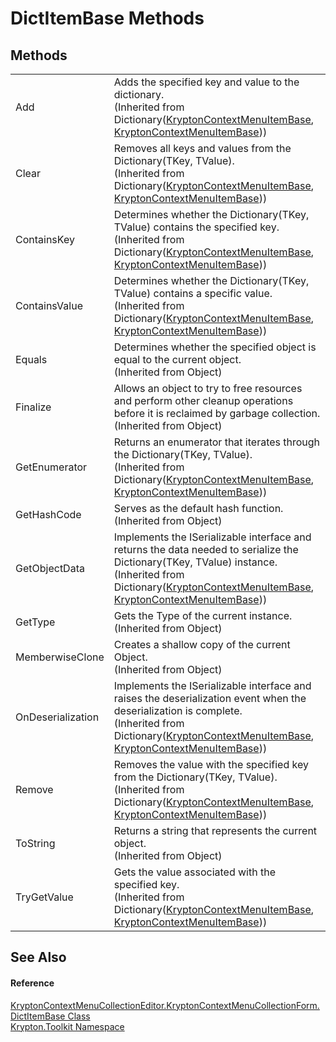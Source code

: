 # DictItemBase Methods




## Methods
<table>
<tr>
<td>Add</td>
<td>Adds the specified key and value to the dictionary.<br />(Inherited from Dictionary(<a href="7d97c419-819b-74c1-360f-af4d4ae026d9.md">KryptonContextMenuItemBase</a>, <a href="7d97c419-819b-74c1-360f-af4d4ae026d9.md">KryptonContextMenuItemBase</a>))</td></tr>
<tr>
<td>Clear</td>
<td>Removes all keys and values from the Dictionary(TKey, TValue).<br />(Inherited from Dictionary(<a href="7d97c419-819b-74c1-360f-af4d4ae026d9.md">KryptonContextMenuItemBase</a>, <a href="7d97c419-819b-74c1-360f-af4d4ae026d9.md">KryptonContextMenuItemBase</a>))</td></tr>
<tr>
<td>ContainsKey</td>
<td>Determines whether the Dictionary(TKey, TValue) contains the specified key.<br />(Inherited from Dictionary(<a href="7d97c419-819b-74c1-360f-af4d4ae026d9.md">KryptonContextMenuItemBase</a>, <a href="7d97c419-819b-74c1-360f-af4d4ae026d9.md">KryptonContextMenuItemBase</a>))</td></tr>
<tr>
<td>ContainsValue</td>
<td>Determines whether the Dictionary(TKey, TValue) contains a specific value.<br />(Inherited from Dictionary(<a href="7d97c419-819b-74c1-360f-af4d4ae026d9.md">KryptonContextMenuItemBase</a>, <a href="7d97c419-819b-74c1-360f-af4d4ae026d9.md">KryptonContextMenuItemBase</a>))</td></tr>
<tr>
<td>Equals</td>
<td>Determines whether the specified object is equal to the current object.<br />(Inherited from Object)</td></tr>
<tr>
<td>Finalize</td>
<td>Allows an object to try to free resources and perform other cleanup operations before it is reclaimed by garbage collection.<br />(Inherited from Object)</td></tr>
<tr>
<td>GetEnumerator</td>
<td>Returns an enumerator that iterates through the Dictionary(TKey, TValue).<br />(Inherited from Dictionary(<a href="7d97c419-819b-74c1-360f-af4d4ae026d9.md">KryptonContextMenuItemBase</a>, <a href="7d97c419-819b-74c1-360f-af4d4ae026d9.md">KryptonContextMenuItemBase</a>))</td></tr>
<tr>
<td>GetHashCode</td>
<td>Serves as the default hash function.<br />(Inherited from Object)</td></tr>
<tr>
<td>GetObjectData</td>
<td>Implements the ISerializable interface and returns the data needed to serialize the Dictionary(TKey, TValue) instance.<br />(Inherited from Dictionary(<a href="7d97c419-819b-74c1-360f-af4d4ae026d9.md">KryptonContextMenuItemBase</a>, <a href="7d97c419-819b-74c1-360f-af4d4ae026d9.md">KryptonContextMenuItemBase</a>))</td></tr>
<tr>
<td>GetType</td>
<td>Gets the Type of the current instance.<br />(Inherited from Object)</td></tr>
<tr>
<td>MemberwiseClone</td>
<td>Creates a shallow copy of the current Object.<br />(Inherited from Object)</td></tr>
<tr>
<td>OnDeserialization</td>
<td>Implements the ISerializable interface and raises the deserialization event when the deserialization is complete.<br />(Inherited from Dictionary(<a href="7d97c419-819b-74c1-360f-af4d4ae026d9.md">KryptonContextMenuItemBase</a>, <a href="7d97c419-819b-74c1-360f-af4d4ae026d9.md">KryptonContextMenuItemBase</a>))</td></tr>
<tr>
<td>Remove</td>
<td>Removes the value with the specified key from the Dictionary(TKey, TValue).<br />(Inherited from Dictionary(<a href="7d97c419-819b-74c1-360f-af4d4ae026d9.md">KryptonContextMenuItemBase</a>, <a href="7d97c419-819b-74c1-360f-af4d4ae026d9.md">KryptonContextMenuItemBase</a>))</td></tr>
<tr>
<td>ToString</td>
<td>Returns a string that represents the current object.<br />(Inherited from Object)</td></tr>
<tr>
<td>TryGetValue</td>
<td>Gets the value associated with the specified key.<br />(Inherited from Dictionary(<a href="7d97c419-819b-74c1-360f-af4d4ae026d9.md">KryptonContextMenuItemBase</a>, <a href="7d97c419-819b-74c1-360f-af4d4ae026d9.md">KryptonContextMenuItemBase</a>))</td></tr>
</table>

## See Also


#### Reference
<a href="000ead8a-d6a7-f15d-1f2d-170076fa29a3.md">KryptonContextMenuCollectionEditor.KryptonContextMenuCollectionForm.DictItemBase Class</a>  
<a href="79d2eac2-21f4-54ff-7552-b20c33c30600.md">Krypton.Toolkit Namespace</a>  

